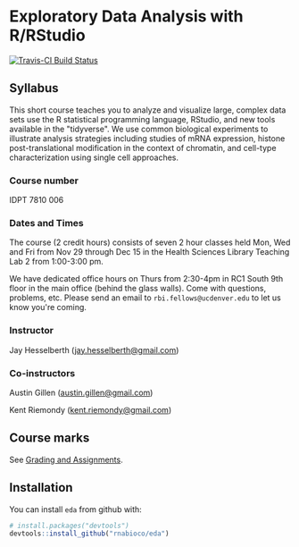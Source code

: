 
Exploratory Data Analysis with R/RStudio
========================================

[![Travis-CI Build Status](https://travis-ci.org/rnabioco/eda.svg?branch=master)](https://travis-ci.org/rnabioco/eda)

Syllabus
--------

This short course teaches you to analyze and visualize large, complex data sets use the R statistical programming language, RStudio, and new tools available in the "tidyverse". We use common biological experiments to illustrate analysis strategies including studies of mRNA expression, histone post-translational modification in the context of chromatin, and cell-type characterization using single cell approaches.

### Course number

IDPT 7810 006

### Dates and Times

The course (2 credit hours) consists of seven 2 hour classes held Mon, Wed and Fri from Nov 29 through Dec 15 in the Health Sciences Library Teaching Lab 2 from 1:00-3:00 pm.

We have dedicated office hours on Thurs from 2:30-4pm in RC1 South 9th floor in the main office (behind the glass walls). Come with questions, problems, etc. Please send an email to `rbi.fellows@ucdenver.edu` to let us know you're coming.

### Instructor

Jay Hesselberth (<jay.hesselberth@gmail.com>)

### Co-instructors

Austin Gillen (<austin.gillen@gmail.com>)

Kent Riemondy (<kent.riemondy@gmail.com>)

Course marks
------------

See [Grading and Assignments](https://rnabioco.github.io/eda/articles/assignments.html).

Installation
------------

You can install `eda` from github with:

``` r
# install.packages("devtools")
devtools::install_github("rnabioco/eda")
```
